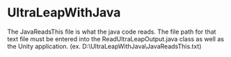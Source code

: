 # UltraLeapWithJava
 
The JavaReadsThis file is what the java code reads. The file path for that text file must be entered into the ReadUltraLeapOutput.java class as well as the Unity application. (ex. D:\UltraLeapWithJava\JavaReadsThis.txt)

